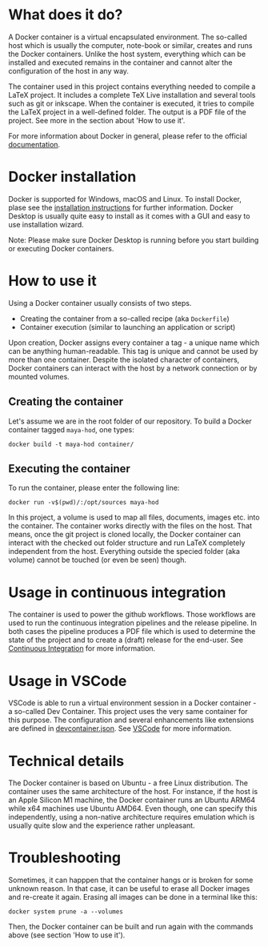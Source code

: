 
# What does it do?
A Docker container is a virtual encapsulated environment.
The so-called host which is usually the computer, note-book or similar, creates and runs the Docker 
containers.
Unlike the host system, everything which can be installed and executed remains in the container and 
cannot alter the configuration of the host in any way.

The container used in this project contains everything needed to compile a LaTeX project.
It includes a complete TeX Live installation and several tools such as git or inkscape.
When the container is executed, it tries to compile the LaTeX project in a well-defined folder.
The output is a PDF file of the project.
See more in the section about 'How to use it'.

For more information about Docker in general, please refer to the official 
[documentation](https://docs.docker.com/).

# Docker installation
Docker is supported for Windows, macOS and Linux.
To install Docker, plase see the 
[installation instructions](https://docs.docker.com/engine/install/) for further information.
Docker Desktop is usually quite easy to install as it comes with a GUI and easy to 
use installation wizard.

Note: Please make sure Docker Desktop is running before you start building or 
executing Docker containers.

# How to use it
Using a Docker container usually consists of two steps.
* Creating the container from a so-called recipe (aka `Dockerfile`)
* Container execution (similar to launching an application or script)

Upon creation, Docker assigns every container a tag - a unique name which can be anything 
human-readable.
This tag is unique and cannot be used by more than one container.
Despite the isolated character of containers, Docker containers can interact with the host 
by a network connection or by mounted volumes.

## Creating the container
Let's assume we are in the root folder of our repository.
To build a Docker container tagged `maya-hod`, one types:

    docker build -t maya-hod container/

## Executing the container
To run the container, please enter the following line:

    docker run -v$(pwd)/:/opt/sources maya-hod

In this project, a volume is used to map all files, documents, images etc. into the container.
The container works directly with the files on the host.
That means, once the git project is cloned locally, the Docker container can interact with the 
checked out folder structure and run LaTeX completely independent from the host.
Everything outside the specied folder (aka volume) cannot be touched (or even be seen) though.

# Usage in continuous integration
The container is used to power the github workflows.
Those workflows are used to run the continuous integration pipelines and the release pipeline.
In both cases the pipeline produces a PDF file which is used to determine the state of the project 
and to create a (draft) release for the end-user.
See [Continuous Integration](../documentation/continuous-integration.md) for more information.

# Usage in VSCode
VSCode is able to run a virtual environment session in a 
Docker container - a so-called Dev Container.
This project uses the very same container for this purpose.
The configuration and several enhancements like extensions are defined in 
[devcontainer.json](../.devcontainer/devcontainer.json).
See [VSCode](../documentation/vscode.md) for more information.

# Technical details
The Docker container is based on Ubuntu - a free Linux distribution.
The container uses the same architecture of the host.
For instance, if the host is an Apple Silicon M1 machine, the Docker container runs an 
Ubuntu ARM64 while x64 machines use Ubuntu AMD64.
Even though, one can specify this independently, using a non-native architecture requires
emulation which is usually quite slow and the experience rather unpleasant.

# Troubleshooting
Sometimes, it can happpen that the container hangs or is broken for some unknown reason.
In that case, it can be useful to erase all Docker images and re-create it again.
Erasing all images can be done in a terminal like this:

    docker system prune -a --volumes

Then, the Docker container can be built and run again with the commands above 
(see section 'How to use it').